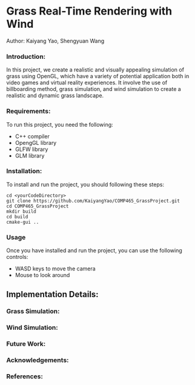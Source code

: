 
#  **Grass Real-Time Rendering with Wind**
Author: Kaiyang Yao, Shengyuan Wang


### **Introduction**:
In this project, we create a realistic and visually appealing simulation of grass using OpenGL, which have a variety of potential application both in video games and virtual reality experiences. It involve the use of billboarding method, grass simulation, and wind simulation to create a realistic and dynamic grass landscape.

### **Requirements**:
To run this project, you need the following:
- C++ compiler
- OpengGL library
- GLFW library
- GLM library

### **Installation**:
To install and run the project, you should following these steps:
```
cd <yourCodeDirectory>
git clone https://github.com/KaiyangYao/COMP465_GrassProject.git
cd COMP465_GrassProject
mkdir build
cd build
cmake-gui ..
```

### **Usage**

Once you have installed and run the project, you can use the following controls:
- WASD keys to move the camera
- Mouse to look around


## **Implementation Details**:

### **Grass Simulation**:


### **Wind Simulation**:

### **Future Work**:



### **Acknowledgements**:
### **References**:
